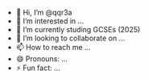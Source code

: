 - 👋 Hi, I’m @qqr3a
- 👀 I’m interested in ...
- 🌱 I’m currently studing GCSEs (2025)
- 💞️ I’m looking to collaborate on ...
- 📫 How to reach me ...
- 😄 Pronouns: ...
- ⚡ Fun fact: ...

<!---
qqr3a/qqr3a is a ✨ special ✨ repository because its `README.md` (this file) appears on your GitHub profile.
You can click the Preview link to take a look at your changes.
--->
